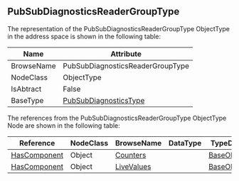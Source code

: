 <!-- objecttype -->
## PubSubDiagnosticsReaderGroupType

The representation of the PubSubDiagnosticsReaderGroupType ObjectType in the address space is shown in the following table:  

|Name|Attribute|
|---|---|
|BrowseName|PubSubDiagnosticsReaderGroupType|
|NodeClass|ObjectType|
|IsAbtract|False|
|BaseType|[PubSubDiagnosticsType](../../../Part14/ObjectTypes/PubSubDiagnosticsType/readme.md)|

The references from the PubSubDiagnosticsReaderGroupType ObjectType Node are shown in the following table:  

|Reference|NodeClass|BrowseName|DataType|TypeDefinition|ModellingRule|
|---|---|---|---|---|---|
|[HasComponent](../../../Part3/ReferenceTypes/HasComponent/readme.md)|Object|[Counters](#Counters)||[BaseObjectType](../../Part5/ObjectTypes/BaseObjectType/readme.md)|[Mandatory](../../Objects/Mandatory/readme.md)|
|[HasComponent](../../../Part3/ReferenceTypes/HasComponent/readme.md)|Object|[LiveValues](#LiveValues)||[BaseObjectType](../../Part5/ObjectTypes/BaseObjectType/readme.md)|[Mandatory](../../Objects/Mandatory/readme.md)|


